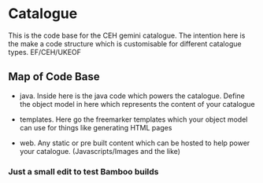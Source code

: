 # Catalogue

This is the code base for the CEH gemini catalogue. The intention here is the make a code structure which is customisable for different catalogue types. EF/CEH/UKEOF

## Map of Code Base

- java. Inside here is the java code which powers the catalogue. Define the object model in here which represents the content of your catalogue

- templates. Here go the freemarker templates which your object model can use for things like generating HTML pages

- web. Any static or pre built content which can be hosted to help power your catalogue. (Javascripts/Images and the like)

### Just a small edit to test Bamboo builds
